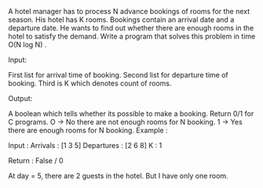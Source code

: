 A hotel manager has to process N advance bookings of rooms for the next season. His hotel has K rooms. Bookings contain an arrival date and a departure date. He wants to find out whether there are enough rooms in the hotel to satisfy the demand. Write a program that solves this problem in time O(N log N) .

Input:


First list for arrival time of booking.
Second list for departure time of booking.
Third is K which denotes count of rooms.

Output:

A boolean which tells whether its possible to make a booking. 
Return 0/1 for C programs.
O -> No there are not enough rooms for N booking.
1 -> Yes there are enough rooms for N booking.
Example :

Input : 
        Arrivals :   [1 3 5]
        Departures : [2 6 8]
        K : 1

Return : False / 0 

At day = 5, there are 2 guests in the hotel. But I have only one room. 
